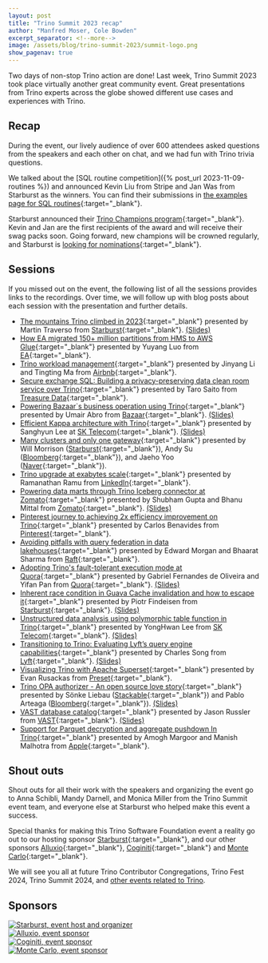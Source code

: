 ```yaml
---
layout: post
title: "Trino Summit 2023 recap"
author: "Manfred Moser, Cole Bowden"
excerpt_separator: <!--more-->
image: /assets/blog/trino-summit-2023/summit-logo.png
show_pagenav: true
---
```


Two days of non-stop Trino action are done! Last week, Trino Summit 2023
took place virtually another great community event. Great presentations from Trino
experts across the globe showed different use cases and experiences with Trino.

<!--more-->

## Recap

During the event, our lively audience of over 600 attendees asked questions from
the speakers and each other on chat, and we had fun with Trino trivia questions.

We talked about the [SQL routine competition]({% post_url 2023-11-09-routines
%}) and announced Kevin Liu from Stripe and Jan Was from Starburst as the
winners. You can find their submissions in [the examples page for SQL
routines]({{site.url}}/docs/current/routines/examples.html){:target="_blank"}.

Starburst announced their [Trino Champions
program](https://www.starburst.io/community/trino-champions/){:target="_blank"}.
Kevin and Jan are the first recipients of the award and will receive their swag
packs soon. Going forward, new champions will be crowned regularly, and
Starburst is [looking for
nominations](https://www.starburst.io/community/trino-champions/){:target="_blank"}.

## Sessions

If you missed out on the event, the following list of all the sessions provides
links to the recordings. Over time, we will follow up with blog posts about each
session with the presentation and further details.

* [The mountains Trino climbed in 2023](https://www.youtube.com/watch?v=pXdZqpwgdxA){:target="_blank"}
  presented by Martin Traverso from
  [Starburst](https://www.starburst.io){:target="_blank"}.
  [(Slides)]({{site.url}}/assets/blog/trino-summit-2023/mountains-trino-climbed.pdf)
* [How EA migrated 150+ million partitions from HMS to AWS Glue](https://www.youtube.com/watch?v=EF56Ia_hwlo){:target="_blank"}
  presented by Yuyang Luo from
  [EA](https://www.ea.com){:target="_blank"}.
* [Trino workload management](https://www.youtube.com/watch?v=qZejzyxT2fo){:target="_blank"}
  presented by Jinyang Li and Tingting Ma from
  [Airbnb](https://www.airbnb.ccom){:target="_blank"}.
* [Secure exchange SQL: Building a privacy-preserving data clean room service over Trino](https://www.youtube.com/watch?v=FaytoXxKXOQ){:target="_blank"}
  presented by Taro Saito from
  [Treasure Data](https://www.treasuredata.com/){:target="_blank"}.
* [Powering Bazaar`s business operation using Trino](https://www.youtube.com/watch?v=MYLepz-hIys){:target="_blank"}
  presented by Umair Abro from
  [Bazaar](https://www.youtube.com/watch?v=MYLepz-hIys){:target="_blank"}.
  [(Slides)]({{site.url}}/assets/blog/trino-summit-2023/powering-bazaar-business-operations.pdf)
* [Efficient Kappa architecture with Trino](https://www.youtube.com/watch?v=qUT-uaEE-Fk){:target="_blank"}
  presented by Sanghyun Lee at
  [SK Telecom](https://www.sktelecom.com){:target="_blank"}.
  [(Slides)]({{site.url}}/assets/blog/trino-summit-2023/efficient-kappa-architecture-sk-telecom.pdf)
* [Many clusters and only one gateway](https://www.youtube.com/watch?v=2qwBcKmQSn0){:target="_blank"}
  presented by Will Morrison ([Starburst](https://www.starburst.io/){:target="_blank"}),
  Andy Su ([Bloomberg](https://www.techatbloomberg.com/){:target="_blank"}), and
  Jaeho Yoo ([Naver](https://www.naver.com){:target="_blank"}).
* [Trino upgrade at exabytes scale](https://www.youtube.com/watch?v=dg16M6bFN2w){:target="_blank"}
  presented by Ramanathan Ramu from
  [LinkedIn](https://www.linkedin.com/){:target="_blank"}.
* [Powering data marts through Trino Iceberg connector at Zomato](https://www.youtube.com/watch?v=ooUGJ6BYt90){:target="_blank"}
  presented by Shubham Gupta and Bhanu Mittal from
  [Zomato](https://www.zomato.com/){:target="_blank"}.
  [(Slides)]({{site.url}}/assets/blog/trino-summit-2023/powering-data-marts-at-zomato.pdf)
* [Pinterest journey to achieving 2x efficiency improvement on Trino](https://www.youtube.com/watch?v=RC8K6pIvAtI){:target="_blank"}
  presented by Carlos Benavides from
  [Pinterest](https://www.pinterest.com/){:target="_blank"}.
* [Avoiding pitfalls with query federation in data lakehouses](https://www.youtube.com/watch?v=6KspMwCbOfI){:target="_blank"}
  presented by  Edward Morgan and
  Bhaarat Sharma from [Raft](https://teamraft.com/){:target="_blank"}.
* [Adopting Trino's fault-tolerant execution mode at Quora](https://www.youtube.com/watch?v=rmotnvBWXv4){:target="_blank"}
  presented by Gabriel Fernandes de Oliveira and Yifan Pan from
  [Quora](https://www.quora.com/){:target="_blank"}.
  [(Slides)]({{site.url}}/assets/blog/trino-summit-2023/fte-mode-at-quora.pdf)
* [Inherent race condition in Guava Cache invalidation and how to escape it](https://www.youtube.com/watch?v=fYCoI8kkdRQ){:target="_blank"}
  presented by Piotr Findeisen from
  [Starburst](https://www.starburst.io/){:target="_blank"}.
  [(Slides)]({{site.url}}/assets/blog/trino-summit-2023/inherent-race-in-cache-invalidation.pdf)
* [Unstructured data analysis using polymorphic table function in Trino](https://www.youtube.com/watch?v=LynEiteEtPk){:target="_blank"}
  presented by YongHwan Lee from
  [SK Telecom](https://www.sktelecom.com){:target="_blank"}.
  [(Slides)]({{site.url}}/assets/blog/trino-summit-2023/polymorphic-table-function-sk-telecom.pdf)
* [Transitioning to Trino: Evaluating Lyft’s query engine capabilities](https://www.youtube.com/watch?v=_wocf0NK6Kc){:target="_blank"}
  presented by Charles Song from
  [Lyft](https://www.lyft.com/){:target="_blank"}.
  [(Slides)]({{site.url}}/assets/blog/trino-summit-2023/transition-to-trino-at-lyft.pdf)
* [Visualizing Trino with Apache Superset](https://www.youtube.com/watch?v=idk0GMxs8vE){:target="_blank"}
  presented by Evan Rusackas from
  [Preset](https://preset.io/){:target="_blank"}.
* [Trino OPA authorizer - An open source love story](https://www.youtube.com/watch?v=fbqqapQbAv0){:target="_blank"}
  presented by Sönke Liebau ([Stackable](https://stackable.tech/){:target="_blank"})
  and Pablo Arteaga ([Bloomberg](https://www.techatbloomberg.com/){:target="_blank"}).
  [(Slides)]({{site.url}}/assets/blog/trino-summit-2023/opa-trino.pdf)
* [VAST database catalog](https://www.youtube.com/watch?v=RutbCY8i22Q){:target="_blank"}
  presented by Jason Russler from
  [VAST](https://vastdata.com/){:target="_blank"}.
  [(Slides)]({{site.url}}/assets/blog/trino-summit-2023/vast-connector.pdf)
* [Support for Parquet decryption and aggregate pushdown In Trino](https://www.youtube.com/watch?v=ZJExdGeC4eA){:target="_blank"}
  presented by Amogh Margoor and Manish Malhotra from
  [Apple](https://www.apple.com/){:target="_blank"}.

## Shout outs

Shout outs for all their work with the speakers and organizing the event go to
Anna Schibli, Mandy Darnell, and Monica Miller from the Trino Summit event team,
and everyone else at Starburst who helped make this event a success.

Special thanks for making this Trino Software Foundation event a reality go out
to our hosting sponsor [Starburst](https://starburst.io){:target="_blank"}, and
our other sponsors [Alluxio](https://www.alluxio.io/){:target="_blank"},
[Coginiti](https://www.coginiti.co){:target="_blank"} and [Monte
Carlo](https://www.montecarlodata.com/){:target="_blank"}.

We will see you all at future Trino Contributor Congregations, Trino Fest 2024,
Trino Summit 2024, and [other events related to Trino]({{site.url}}/community.html#events).

## Sponsors

<div class="container">
  <div class="row">
    <div class="col-sm">
      <a href="https://www.starburst.io/" target="_blank">
        <img src="{{site.url}}/assets/images/logos/starburst.png" title="Starburst, event host and organizer">
      </a>
    </div>
  </div>
  <div class="row">
    <div class="col-sm">
      <a href="https://www.alluxio.io/" target="_blank">
        <img src="{{site.url}}/assets/images/logos/alluxio-small.png" title="Alluxio, event sponsor">
      </a>
    </div>
    <div class="col-sm">
      <a href="https://www.coginiti.co" target="_blank">
        <img src="{{site.url}}/assets/images/logos/coginiti-small.png" title="Coginiti, event sponsor">
      </a>
    </div>
    <div class="col-sm">
      <a href="https://www.montecarlodata.com/" target="_blank">
        <img src="{{site.url}}/assets/images/logos/monte-carlo-small.png" title="Monte Carlo, event sponsor">
      </a>
    </div>
  </div>
</div>

